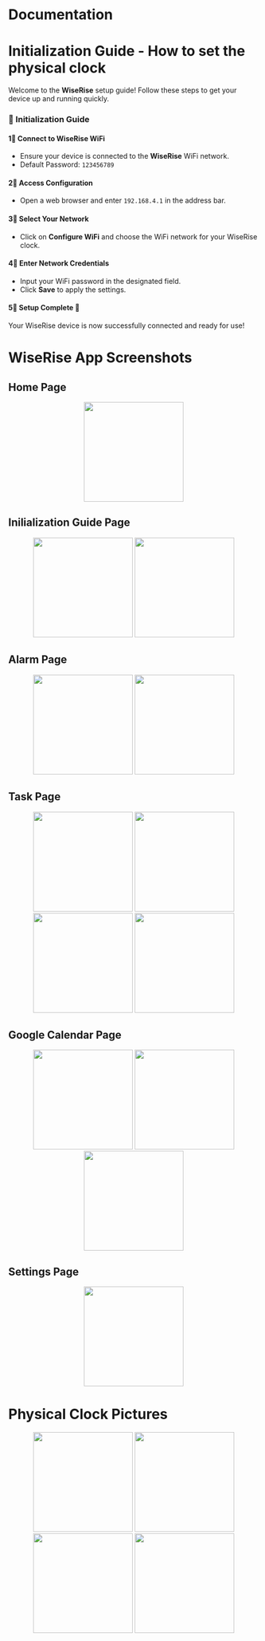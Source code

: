 # Documentation

# Initialization Guide - How to set the physical clock
Welcome to the **WiseRise** setup guide! Follow these steps to get your device up and running quickly.  

### 📌 Initialization Guide  

#### 1⃣ Connect to WiseRise WiFi  
- Ensure your device is connected to the **WiseRise** WiFi network.  
- Default Password: `123456789`  

#### 2⃣ Access Configuration  
- Open a web browser and enter `192.168.4.1` in the address bar.  

#### 3⃣ Select Your Network  
- Click on **Configure WiFi** and choose the WiFi network for your WiseRise clock.  

#### 4⃣ Enter Network Credentials  
- Input your WiFi password in the designated field.  
- Click **Save** to apply the settings.  

#### 5⃣ Setup Complete 🎉  
Your WiseRise device is now successfully connected and ready for use!  

# WiseRise App Screenshots

## Home Page
<p align="center">
  <img src="App Screenshots/Home Page.jpg" width="200"/>
</p>

## Inilialization Guide Page
<p align="center">
  <img src="App Screenshots/Inilialization Guide Page 1.jpg" width="200"/>
  <img src="App Screenshots/Inilialization Guide Page 2.jpg" width="200"/>
</p>

## Alarm Page
<p align="center">
  <img src="App Screenshots/Alarm Page.jpg" width="200"/>
  <img src="App Screenshots/Edit Alarm Page.jpg" width="200"/>
</p>

## Task Page
<p align="center">
  <img src="App Screenshots/Tasks Page.jpg" width="200"/>
  <img src="App Screenshots/Edit Task Page 1.jpg" width="200"/>
  <img src="App Screenshots/Edit Task Page 2.jpg" width="200"/>
  <img src="App Screenshots/Edit Task Page 3.jpg" width="200"/>
</p>

## Google Calendar Page
<p align="center">
  <img src="App Screenshots/Google Calendar Page.jpg" width="200"/>
  <img src="App Screenshots/Google Calendar Sign In.jpg" width="200"/>
  <img src="App Screenshots/Google Calendar Page 2.jpg" width="200"/>
</p>

## Settings Page
<p align="center">
  <img src="App Screenshots/Settings Page.jpg" width="200"/>
</p>

# Physical Clock Pictures
<p align="center">
  <img src="Physical Clock Pictures/Board.jpg" width="200", height="200"/>
  <img src="Physical Clock Pictures/Clock from the inside.jpg" width="200, height="150"/>
  <img src="Physical Clock Pictures/Physical Clock 1.JPG" width="200"/>
  <img src="Physical Clock Pictures/Physical Clock 2.JPG" width="200"/>
</p>


